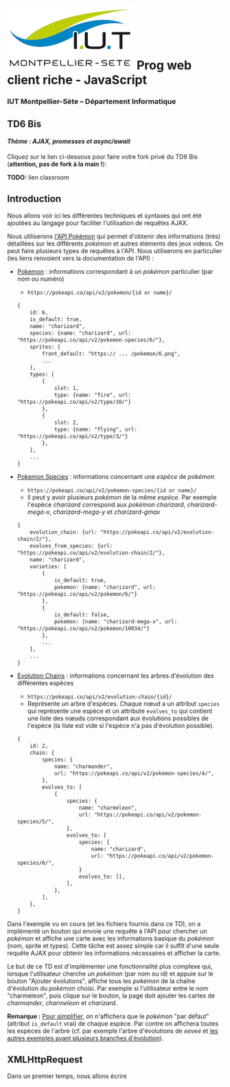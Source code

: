 # ![](ressources/logo.jpg) Prog web client riche - JavaScript

### IUT Montpellier-Sète – Département Informatique

## TD6 Bis

#### _Thème : AJAX, promesses et async/await_

Cliquez sur le lien ci-dessous pour faire votre fork privé du TD6 Bis (**attention, pas de fork à la main !**):

**TODO:** lien classroom

## Introduction

Nous allons voir ici les différentes techniques et syntaxes qui ont été ajoutées au langage pour faciliter l'utilisation de requêtes AJAX.

Nous utiliserons [l'API Pokémon](https://pokeapi.co) qui permet d'obtenir des informations (très) détaillées sur les différents *pokémon* et autres éléments des jeux videos. On peut faire plusieurs types de requêtes à l'API. Nous utiliserons en particulier (les liens renvoient vers la documentation de l'API) :

- [Pokemon](https://pokeapi.co/docs/v2#pokemon) : informations correspondant à un *pokémon* particulier (par nom ou numéro)
    - `https://pokeapi.co/api/v2/pokemon/{id or name}/`
    ```
    {
        id: 6,
        is_default: true,
        name: "charizard",
        species: {name: "charizard", url: "https://pokeapi.co/api/v2/pokemon-species/6/"},
        sprites: {
            front_default: "https:// ... /pokemon/6.png",
            ...
        },
        types: [
            {
                slot: 1, 
                type: {name: "fire", url: "https://pokeapi.co/api/v2/type/10/"}
            },
            {
                slot: 2, 
                type: {name: "flying", url: "https://pokeapi.co/api/v2/type/3/"}
            },
        ],
        ...
    }
    ```

- [Pokemon Species](https://pokeapi.co/docs/v2#pokemon-species) : informations concernant une *espèce* de *pokémon*
    - `https://pokeapi.co/api/v2/pokemon-species/{id or name}/`
    - Il peut y avoir plusieurs *pokémon* de la même *espèce*. Par exemple l'espèce *charizard* correspond aux *pokémon* *charizard*, *charizard-mega-x*, *charizard-mega-y* et *charizard-gmax*
    ```
    {
        evolution_chain: {url: "https://pokeapi.co/api/v2/evolution-chain/2/"},
        evolves_from_species: {url: "https://pokeapi.co/api/v2/evolution-chain/2/"},
        name: "charizard",
        varieties: [
            {
                is_default: true,
                pokemon: {name: "charizard", url: "https://pokeapi.co/api/v2/pokemon/6/"}
            },
            {
                is_default: false,
                pokemon: {name: "charizard-mega-x", url: "https://pokeapi.co/api/v2/pokemon/10034/"}
            },
            ...
        ],
        ...
    }
    ```

- [Evolution Chains](https://pokeapi.co/docs/v2#evolution-chains) : informations concernant les arbres d'évolution des différentes espèces
    - `https://pokeapi.co/api/v2/evolution-chain/{id}/`
    - Représente un arbre d'espèces. Chaque nœud a un attribut `species` qui représente une espèce et un attribute `evolves_to` qui contient une liste des nœuds correspondant aux évolutions possibles de l'espèce (la liste est vide si l'espèce n'a pas d'évolution possible).
    ```
    {
        id: 2,
        chain: {
            species: {
                name: "charmander", 
                url: "https://pokeapi.co/api/v2/pokemon-species/4/",
            },
            evolves_to: [
                {
                    species: {
                        name: "charmeleon",
                        url: "https://pokeapi.co/api/v2/pokemon-species/5/",
                    },
                    evolves_to: [
                        species: {
                            name: "charizard",
                            url: "https://pokeapi.co/api/v2/pokemon-species/6/",
                        }
                        evolves_to: [],
                    ],
                },
            ],
        },
    }

Dans l'exemple vu en cours (et les fichiers fournis dans ce TD), on a implémenté un bouton qui envoie une requête à l'API pour chercher un *pokémon* et affiche une carte avec les informations basique du *pokémon* (nom, sprite et types). Cette tâche est assez simple car il suffit d'une seule requête AJAX pour obtenir les informations nécessaires et afficher la carte.

Le but de ce TD est d'implémenter une fonctionnalité plus complexe qui, lorsque l'utilisateur cherche un *pokémon* (par nom ou id) et appuie sur le bouton "Ajouter évolutions", affiche tous les *pokémon* de la chaîne d'évolution du *pokémon* choisi. Par exemple si l'utilisateur entre le nom "charmeleon", puis clique sur le bouton, la page doit ajouter les cartes de *charmander*, *charmeleon* et *charizard*.

**Remarque :** [Pour simplifier](https://xkcd.com/2587/), on n'affichera que le *pokémon* "par défaut" (attribut `is_default` vrai) de chaque espèce. Par contre on affichera toutes les espèces de l'arbre (cf. par exemple l'arbre d'évolutions de *eevee* et [les autres exemples ayant plusieurs branches d'évolution](https://bulbapedia.bulbagarden.net/wiki/List_of_Pokémon_with_branched_evolutions)).




## XMLHttpRequest

Dans un premier temps, nous allons écrire 
